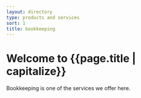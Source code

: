 ```yaml
---
layout: directory
type: products and services
sort: 1
title: bookkeeping
---
```

# Welcome to {{page.title | capitalize}}

Bookkeeping is one of the services we offer here.